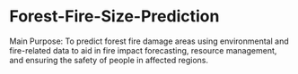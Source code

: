# Forest-Fire-Size-Prediction
Main Purpose: To predict forest fire damage areas using environmental and fire-related data to aid in fire impact forecasting, resource management, and ensuring the safety of people in affected regions.
